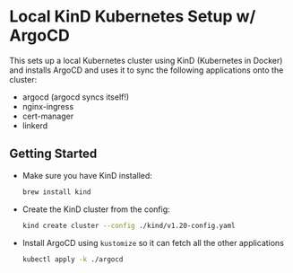 # Local KinD Kubernetes Setup w/ ArgoCD

This sets up a local Kubernetes cluster using KinD (Kubernetes in Docker) and installs ArgoCD and uses it to sync the following applications onto the cluster:

- argocd (argocd syncs itself!)
- nginx-ingress
- cert-manager
- linkerd

## Getting Started

- Make sure you have KinD installed:

    ```sh
    brew install kind
    ```

- Create the KinD cluster from the config:

    ```sh
    kind create cluster --config ./kind/v1.20-config.yaml
    ```

- Install ArgoCD using `kustomize` so it can fetch all the other applications

    ```sh
    kubectl apply -k ./argocd
    ```
